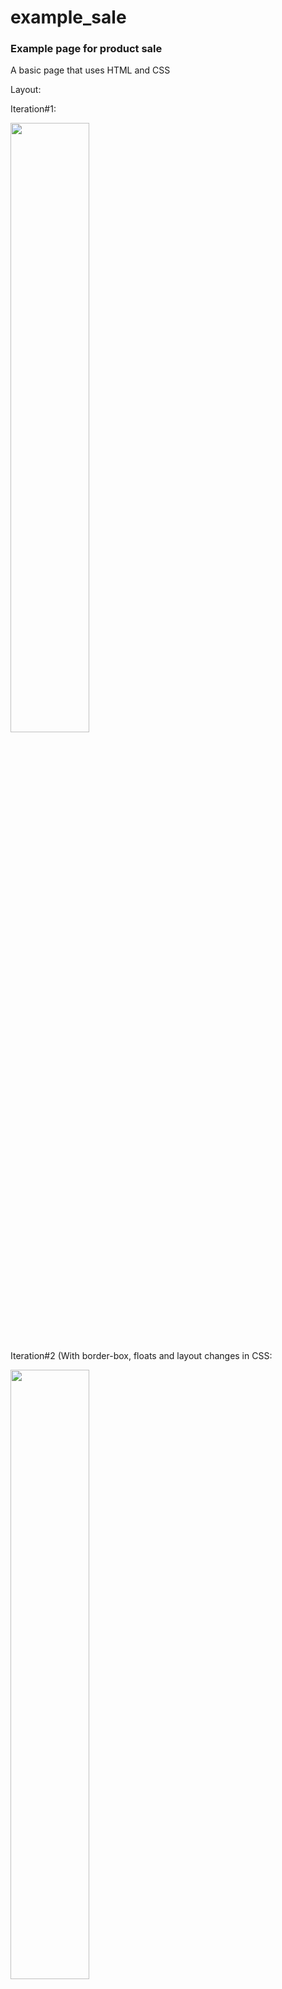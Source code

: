 # example_sale
<h3>Example page for product sale</h3>
<p>A basic page that uses HTML and CSS</p>
<p>Layout:</p>
<p>Iteration#1:</p>
<img src="https://github.com/muknan/example_sale/assets/90479242/4f193d44-2daa-46bb-bf84-3ed2b79c5c71" width = 50%>&nbsp;&nbsp;
<p >Iteration#2 (With border-box, floats and layout changes in CSS:</p>
<img src="https://github.com/muknan/CSS_fundamentals/assets/90479242/b6b2500b-7fbe-4ffb-9559-95b4d6a1be3d" width = 50%>
